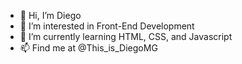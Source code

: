 - 👋 Hi, I’m Diego
- 👀 I’m interested in Front-End Development
- 🌱 I’m currently learning HTML, CSS, and Javascript
- 📫 Find me at @This_is_DiegoMG

<!---
dmg85/dmg85 is a ✨ special ✨ repository because its `README.md` (this file) appears on your GitHub profile.
You can click the Preview link to take a look at your changes.
--->
